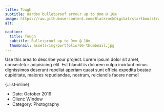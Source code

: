 ```yaml
---
title: Tough
subtitle: Hardox bulletproof armour up to 9mm @ 10m
image: https://raw.githubusercontent.com/BlackrockDigital/startbootstrap-agency/master/src/assets/img/portfolio/06-full.jpg
alt:

caption:
  title: Tough
  subtitle: Bulletproof up to 9mm @ 10m
  thumbnail: assets/img/portfolio/06-thumbnail.jpg
---
```

Use this area to describe your project. Lorem ipsum dolor sit amet, consectetur adipisicing elit. Est blanditiis dolorem culpa incidunt minus dignissimos deserunt repellat aperiam quasi sunt officia expedita beatae cupiditate, maiores repudiandae, nostrum, reiciendis facere nemo!

{:.list-inline}
- Date: October 2019
- Client: Window
- Category: Photography
